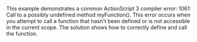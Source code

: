This example demonstrates a common ActionScript 3 compiler error: 1061: Call to a possibly undefined method myFunction(). This error occurs when you attempt to call a function that hasn't been defined or is not accessible in the current scope.  The solution shows how to correctly define and call the function.
